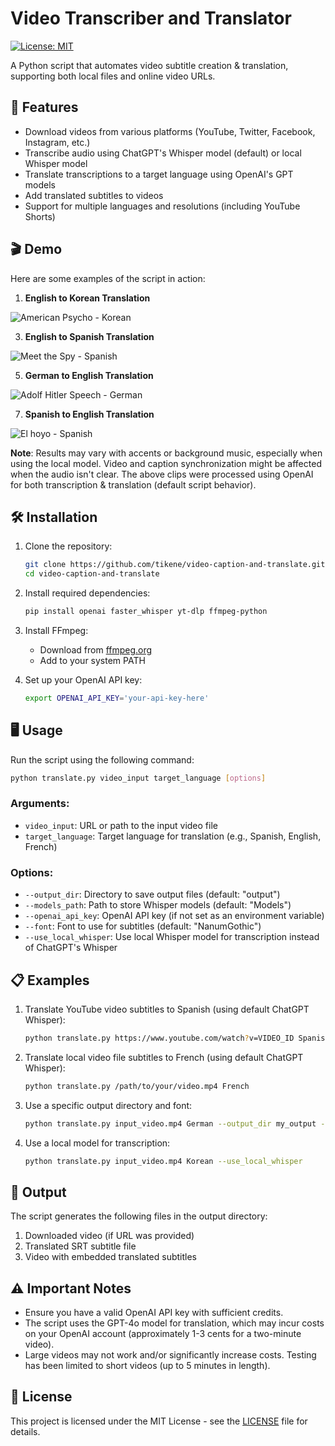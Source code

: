 # Video Transcriber and Translator
[![License: MIT](https://img.shields.io/badge/License-MIT-yellow.svg)](https://opensource.org/licenses/MIT)

A Python script that automates video subtitle creation & translation, supporting both local files and online video URLs.

## 🚀 Features
- Download videos from various platforms (YouTube, Twitter, Facebook, Instagram, etc.)
- Transcribe audio using ChatGPT's Whisper model (default) or local Whisper model
- Translate transcriptions to a target language using OpenAI's GPT models
- Add translated subtitles to videos
- Support for multiple languages and resolutions (including YouTube Shorts)

## 🎬 Demo
Here are some examples of the script in action:

1. **English to Korean Translation**

![American Psycho - Korean](https://github.com/user-attachments/assets/5c76cd45-6221-4ef1-a6bc-367affa5dbe6)


3. **English to Spanish Translation**

![Meet the Spy - Spanish](https://github.com/user-attachments/assets/284a9e8d-1fd6-4fbf-bcdb-24a8e284d32f)


5. **German to English Translation**

![Adolf Hitler Speech - German](https://github.com/user-attachments/assets/76d67ac5-d5a7-46b2-8a24-addb8dff24af)


7. **Spanish to English Translation**

![El hoyo - Spanish](https://github.com/user-attachments/assets/50a33248-83c6-49a7-8d50-42eb735dfe87)

**Note**: Results may vary with accents or background music, especially when using the local model. Video and caption synchronization might be affected when the audio isn't clear. The above clips were processed using OpenAI for both transcription & translation (default script behavior).

## 🛠️ Installation
1. Clone the repository:
   ```bash
   git clone https://github.com/tikene/video-caption-and-translate.git
   cd video-caption-and-translate
   ```

2. Install required dependencies:
   ```bash
   pip install openai faster_whisper yt-dlp ffmpeg-python
   ```

3. Install FFmpeg:
   - Download from [ffmpeg.org](https://ffmpeg.org/download.html)
   - Add to your system PATH

4. Set up your OpenAI API key:
   ```bash
   export OPENAI_API_KEY='your-api-key-here'
   ```

## 🖥️ Usage
Run the script using the following command:
```bash
python translate.py video_input target_language [options]
```

### Arguments:
- `video_input`: URL or path to the input video file
- `target_language`: Target language for translation (e.g., Spanish, English, French)

### Options:
- `--output_dir`: Directory to save output files (default: "output")
- `--models_path`: Path to store Whisper models (default: "Models")
- `--openai_api_key`: OpenAI API key (if not set as an environment variable)
- `--font`: Font to use for subtitles (default: "NanumGothic")
- `--use_local_whisper`: Use local Whisper model for transcription instead of ChatGPT's Whisper

## 📋 Examples
1. Translate YouTube video subtitles to Spanish (using default ChatGPT Whisper):
   ```bash
   python translate.py https://www.youtube.com/watch?v=VIDEO_ID Spanish
   ```

2. Translate local video file subtitles to French (using default ChatGPT Whisper):
   ```bash
   python translate.py /path/to/your/video.mp4 French
   ```

3. Use a specific output directory and font:
   ```bash
   python translate.py input_video.mp4 German --output_dir my_output --font Arial
   ```

4. Use a local model for transcription:
   ```bash
   python translate.py input_video.mp4 Korean --use_local_whisper
   ```

## 📂 Output
The script generates the following files in the output directory:
1. Downloaded video (if URL was provided)
2. Translated SRT subtitle file
3. Video with embedded translated subtitles

## ⚠️ Important Notes
- Ensure you have a valid OpenAI API key with sufficient credits.
- The script uses the GPT-4o model for translation, which may incur costs on your OpenAI account (approximately 1-3 cents for a two-minute video).
- Large videos may not work and/or significantly increase costs. Testing has been limited to short videos (up to 5 minutes in length).

## 📄 License
This project is licensed under the MIT License - see the [LICENSE](LICENSE) file for details.
